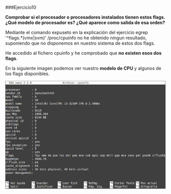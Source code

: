 ###Ejercicio10

**Comprobar si el procesador o procesadores instalados tienen estos flags. ¿Qué modelo de procesador es? ¿Qué aparece como salida de esa orden?**

Mediante el comando expuseto en la explicación del ejercicio egrep '^flags.*(vmx|svm)' /proc/cpuinfo no he obtenido ningun resultado, suponiendo que no disponemos en nuestro sistema de estos dos flags.

He accedido al fichero cpuinfo y he comprobado que **no existen esos dos flags**.

En la siguiente imagen podemos ver nuestro **modelo de CPU** y algunos de los flags disponibles.

![](./img/10.png)
